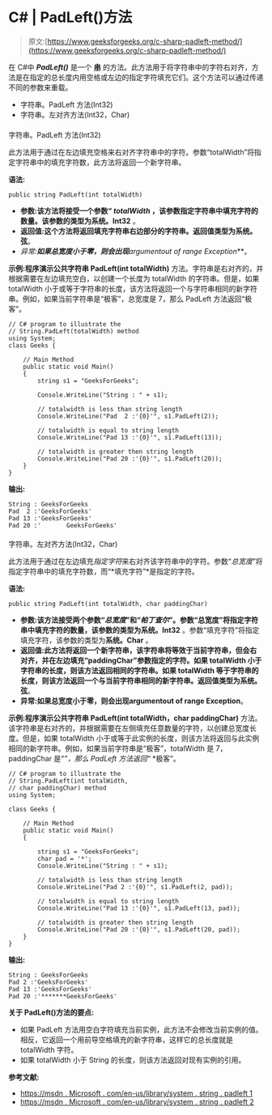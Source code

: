 # C# | PadLeft()方法

> 原文:[https://www.geeksforgeeks.org/c-sharp-padleft-method/](https://www.geeksforgeeks.org/c-sharp-padleft-method/)

在 C#中 ***PadLeft()*** 是一个 **[串](https://www.geeksforgeeks.org/c-string/)** 的方法。此方法用于将字符串中的字符右对齐，方法是在指定的总长度内用空格或左边的指定字符填充它们。这个方法可以通过传递不同的参数来重载。

*   字符串。PadLeft 方法(Int32)
*   字符串。左对齐方法(Int32，Char)

#### 

字符串。PadLeft 方法(Int32)

此方法用于通过在左边填充空格来右对齐字符串中的字符。参数“totalWidth”将指定字符串中的填充字符数，此方法将返回一个新字符串。

**语法:**

```
public string PadLeft(int totalWidth)
```

*   **参数:**该方法将接受一个参数“ *totalWidth* ，该参数指定字符串中填充字符的数量。该参数的类型为**系统。Int32** 。
*   **返回值:**这个方法将返回填充字符串右边部分的字符串。返回值类型为**系统。弦**。
*   **异常:**如果总宽度小于零，则会出现***argumentout of range Exception***。

**示例:**程序演示**公共字符串 PadLeft(int totalWidth)** 方法。字符串是右对齐的，并根据需要在左边填充空白，以创建一个长度为 totalWidth 的字符串。但是，如果 totalWidth 小于或等于字符串的长度，该方法将返回一个与字符串相同的新字符串。例如，如果当前字符串是“极客”，总宽度是 7，那么 PadLeft 方法返回“极客”。

```
// C# program to illustrate the
// String.PadLeft(totalWidth) method
using System;
class Geeks {

    // Main Method
    public static void Main()
    {
        string s1 = "GeeksForGeeks";

        Console.WriteLine("String : " + s1);

        // totalwidth is less than string length
        Console.WriteLine("Pad  2 :'{0}'", s1.PadLeft(2));

        // totalwidth is equal to string length
        Console.WriteLine("Pad 13 :'{0}'", s1.PadLeft(13));

        // totalwidth is greater then string length
        Console.WriteLine("Pad 20 :'{0}'", s1.PadLeft(20));
    }
}
```

**输出:**

```
String : GeeksForGeeks
Pad  2 :'GeeksForGeeks'
Pad 13 :'GeeksForGeeks'
Pad 20 :'       GeeksForGeeks'

```

#### 

字符串。左对齐方法(Int32，Char)

此方法用于通过在左边填充*指定字符*来右对齐该字符串中的字符。参数“*总宽度*”将指定字符串中的填充字符数，而“*填充字符”*是指定的字符。

**语法:**

```
public string PadLeft(int totalWidth, char paddingChar)

```

*   **参数:**该方法接受两个参数“*总宽度*”和“*帕丁查尔*”。参数“总宽度”将指定字符串中填充字符的数量，该参数的类型为**系统。Int32** 。参数“填充字符”将指定填充字符，该参数的类型为**系统。Char** 。
*   **返回值:**此方法将返回一个新字符串，该字符串将等效于当前字符串，但会右对齐，并在左边填充“paddingChar”参数指定的字符。如果 totalWidth 小于字符串的长度，则该方法返回相同的字符串。如果 totalWidth 等于字符串的长度，则该方法返回一个与当前字符串相同的新字符串。返回值类型为**系统。弦**。
*   **异常:**如果总宽度小于零，则会出现**argumentout of range Exception**。

**示例:**程序演示**公共字符串 PadLeft(int totalWidth，char paddingChar)** 方法。该字符串是右对齐的，并根据需要在左侧填充任意数量的字符，以创建总宽度长度。但是，如果 totalWidth 小于或等于此实例的长度，则该方法将返回与此实例相同的新字符串。例如，如果当前字符串是“极客”，totalWidth 是 7，paddingChar 是“*”，那么 PadLeft 方法返回“* *极客”。

```
// C# program to illustrate the
// String.PadLeft(int totalWidth, 
// char paddingChar) method
using System;

class Geeks {

    // Main Method
    public static void Main()
    {

        string s1 = "GeeksForGeeks";
        char pad = '*';
        Console.WriteLine("String : " + s1);

        // totalwidth is less than string length
        Console.WriteLine("Pad 2 :'{0}'", s1.PadLeft(2, pad));

        // totalwidth is equal to string length
        Console.WriteLine("Pad 13 :'{0}'", s1.PadLeft(13, pad));

        // totalwidth is greater then string length
        Console.WriteLine("Pad 20 :'{0}'", s1.PadLeft(20, pad));
    }
}
```

**输出:**

```
String : GeeksForGeeks
Pad 2 :'GeeksForGeeks'
Pad 13 :'GeeksForGeeks'
Pad 20 :'*******GeeksForGeeks'

```

**关于 PadLeft()方法的要点:**

*   如果 PadLeft 方法用空白字符填充当前实例，此方法不会修改当前实例的值。相反，它返回一个用前导空格填充的新字符串，这样它的总长度就是 totalWidth 字符。
*   如果 totalWidth 小于 String 的长度，则该方法返回对现有实例的引用。

**参考文献:**

*   [https://msdn . Microsoft . com/en-us/library/system . string . padleft 1](https://msdn.microsoft.com/en-us/library/0zk6ydzx(v=vs.110).aspx)
*   [https://msdn . Microsoft . com/en-us/library/system . string . padleft 2](https://msdn.microsoft.com/en-us/library/92h5dc07%28v=vs.110%29.aspx?f=255&MSPPError=-2147217396)